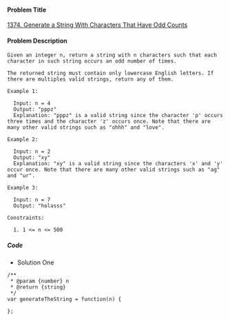 #### Problem Title
[1374. Generate a String With Characters That Have Odd Counts](https://leetcode.com/problems/generate-a-string-with-characters-that-have-odd-counts/)
#### Problem Description
```
Given an integer n, return a string with n characters such that each character in such string occurs an odd number of times.

The returned string must contain only lowercase English letters. If there are multiples valid strings, return any of them.  

Example 1:

  Input: n = 4
  Output: "pppz"
  Explanation: "pppz" is a valid string since the character 'p' occurs three times and the character 'z' occurs once. Note that there are many other valid strings such as "ohhh" and "love".

Example 2:

  Input: n = 2
  Output: "xy"
  Explanation: "xy" is a valid string since the characters 'x' and 'y' occur once. Note that there are many other valid strings such as "ag" and "ur".

Example 3:

  Input: n = 7
  Output: "holasss"

Constraints:

  1. 1 <= n <= 500
```

##### Code

- Solution One
```
/**
 * @param {number} n
 * @return {string}
 */
var generateTheString = function(n) {
    
};
```
